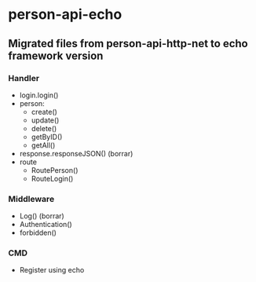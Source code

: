 # person-api-echo

## Migrated files from person-api-http-net to echo framework version

### Handler
- login.login()
- person:
    - create()
    - update()
    - delete()
    - getByID()
    - getAll()
- response.responseJSON() (borrar)
- route
    - RoutePerson()
    - RouteLogin()

### Middleware
- Log() (borrar)
- Authentication()
- forbidden()

### CMD
- Register using echo